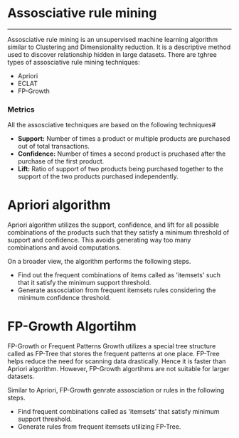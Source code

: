 # Assosciative rule mining

---

Assosciative rule mining is an unsupervised machine learning algorithm similar to Clustering and Dimensionality reduction. It is a descriptive method used to discover relationship hidden in large datasets. There are tghree types of assosciative rule mining techniques:


*   Apriori
*   ECLAT
*   FP-Growth

### Metrics

All the assosciative techniques are based on the following techniques#

*   **Support:**  Number of times a product or multiple products are purchased out of total transactions.
*   **Confidence:** Number of times a second product is pruchased after the purchase of the first product.
*   **Lift:** Ratio of support of two products being purchased together to the support of the two products purchased independently.

# Apriori algorithm

Apriori algorithm utilizes the support, confidence, and lift for all possible combinations of the products such that they satisfy a minimum threshold of support and confidence. This avoids generating way too many combinations and avoid computations.

On a broader view, the algorithm performs the following steps.


*   Find out the frequent combinations of items called as 'itemsets' such that it satisfy the minimum support threshold.
*   Generate assosciation from frequent itemsets rules considering the minimum confidence threshold.


# FP-Growth Algortihm

FP-Growth or Frequent Patterns Growth utilizes a special tree structure called as FP-Tree that stores the frequent patterns at one place. FP-Tree helps reduce the need for scanning data drastically. Hence it is faster than Apriori algorithm. However, FP-Growth algortihms are not suitable for larger datasets.

Similar to Apriori, FP-Growth genrate assosciation or rules in the following steps.

*   Find frequent combinations called as 'itemsets' that satisfy minimum support threshold. 
*   Generate rules from frequent itemsets utilizing FP-Tree.
